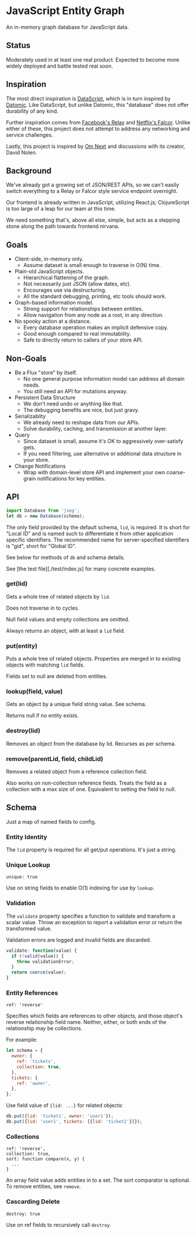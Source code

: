 # JavaScript Entity Graph

An in-memory graph database for JavaScript data.


## Status

Moderately used in at least one real product. Expected to become more widely
deployed and battle tested real soon.


## Inspiration

The most direct inspiration is [DataScript][2], which is in turn inspired by
[Datomic][3]. Like DataScript, but unlike Datomic, this "database" does not
offer durability of any kind.

Further inspiration comes from [Facebook's Relay][1] and [Netflix's Falcor][4].
Unlike either of these, this project does not attempt to address any networking
and service challenges.

Lastly, this project is inspired by [Om Next][5] and discussions with its
creator, David Nolen.


## Background

We've already got a growing set of JSON/REST APIs, so we can't easily switch
everything to a Relay or Falcor style service endpoint overnight.

Our frontend is already written in JavaScript, utilizing React.js;
ClojureScript is too large of a leap for our team at this time.

We need something that's, above all else, simple, but acts as a stepping stone
along the path towards frontend nirvana.


## Goals

- Client-side, in-memory only.
  - Assume dataset is small enough to traverse in O(N) time.
- Plain-old JavaScript objects.
  - Hierarchical flattening of the graph.
  - Not necessarily just JSON (allow dates, etc).
  - Encourages use via destructuring.
  - All the standard debugging, printing, etc tools should work.
- Graph-based information model.
  - Strong support for relationships between entities.
  - Allow navigation from any node as a root, in any direction.
- No spooky action at a distance.
  - Every database operation makes an implicit defensive copy.
  - Good enough compared to real immutability.
  - Safe to directly return to callers of your store API.


## Non-Goals

- Be a Flux "store" by itself.
  - No one general purpose information model can address all domain needs.
  - You still need an API for mutations anyway.
- Persistent Data Structure
  - We don't need undo or anything like that.
  - The debugging benefits are nice, but just gravy.
- Serializablity
  - We already need to reshape data from our APIs.
  - Solve durability, caching, and transmission at another layer.
- Query
  - Since dataset is small, assume it's OK to aggressively over-satisfy gets.
  - If you need filtering, use alternative or additional data structure in
    your store.
- Change Notifications
  - Wrap with domain-level store API and implement your own coarse-grain
    notifications for key entities.


## API

```javascript
import Database from 'jseg';
let db = new Database(schema);
```

The only field provided by the default schema, `lid`, is required. It is short
for "Local ID" and is named such to differentiate it from other application
specific identifiers. The recommended name for server-specified identifiers is
"gid", short for "Global ID".

See below for methods of `db` and schema details.

See [the test file][./test/index.js] for many concrete examples.

### get(lid)

Gets a whole tree of related objects by `lid`.

Does not traverse in to cycles.

Null field values and empty collections are omitted.

Always returns an object, with at least a `lid` field.

### put(entity)

Puts a whole tree of related objects. Properties are merged in to existing
objects with matching `lid` fields.

Fields set to null are deleted from entities.

### lookup(field, value)

Gets an object by a unique field string value. See schema.

Returns null if no entity exists.

### destroy(lid)

Removes an object from the database by lid. Recurses as per schema.

### remove(parentLid, field, childLid)

Removes a related object from a reference collection field.

Also works on non-collection reference fields. Treats the field as a collection
with a max size of one. Equivalent to setting the field to null.


## Schema

Just a map of named fields to config.

### Entity Identity

The `lid` property is required for all get/put operations. It's just a string.

### Unique Lookup

`unique: true`

Use on string fields to enable O(1) indexing for use by `lookup`.

### Validation

The `validate` property specifies a function to validate and transform a
scalar value. Throw an exception to report a validation error or return the
transformed value.

Validation errors are logged and invalid fields are discarded.

```javascript
validate: function(value) {
  if (!valid(value)) {
    throw validationError;
  }
  return coerce(value);
}
```

### Entity References

`ref: 'reverse'`

Specifies which fields are references to other objects, and those object's
reverse relationship field name. Neither, either, or both ends of the
relationship may be collections.

For example:

```javascript
let schema = {
  owner: {
    ref: 'tickets',
    collection: true,
  },
  tickets: {
    ref: 'owner',
  },
};

```

Use field value of `{lid: ...}` for related objects:

```javascript
db.put({lid: 'ticket1', owner: 'user1'});
db.put({lid: 'user1', tickets: [{lid: 'ticket2'}]});
```

### Collections

```
ref: 'reverse',
collection: true,
sort: function compare(x, y) {
  ...
}
```

An array field value adds entities in to a set. The sort comparator is
optional. To remove entities, see `remove`.

### Cascarding Delete

`destroy: true`

Use on ref fields to recursively call `destroy`.


[1]: https://facebook.github.io/relay/
[2]: https://github.com/tonsky/datascript
[3]: http://www.datomic.com/about.html
[4]: http://netflix.github.io/falcor/
[5]: https://github.com/omcljs/om/wiki/Quick-Start-(om.next)
